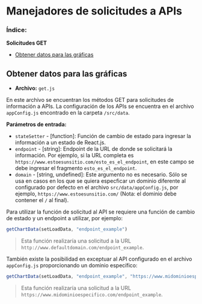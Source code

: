 # Manejadores de solicitudes a APIs

### Índice:
**Solicitudes GET**
- [Obtener datos para las gráficas](#obtener-datos-para-las-gráficas)

## Obtener datos para las gráficas
- **Archivo:** `get.js`

En este archivo se encuentran los métodos GET para solicitudes de información a APIs. La configuración de los APIs se encuentra en el archivo `appConfig.js` encontrado en la carpeta `/src/data`.

**Parámetros de entrada:**
- `stateSetter` - [function]: Función de cambio de estado para ingresar la información a un estado de React.js.
- `endpoint` - [string]: Endpoint de la URL de donde se solicitará la información. Por ejemplo, si la URL completa es `https://www.estoesunsitio.com/esto_es_el_endpoint`, en este campo se debe ingresar el fragmento `esto_es_el_endpoint`.
- `domain` - [string, undefined]: Este argumento no es necesario. Sólo se usa en casos en los que se quiera especficar un dominio diferente al configurado por defecto en el archivo `src/data/appConfig.js`, por ejemplo, `https://www.estoesunsitio.com/` (Nota: el dominio debe contener el `/` al final).

Para utilizar la función de solicitud al API se requiere una función de cambio de estado y un endpoint a utilizar, por ejemplo:
```js
getChartData(setLoadData, "endpoint_example")
```

>   Esta función realizaría una solicitud a la URL `http://www.defaultdomain.com/endpoint_example`.

También existe la posibilidad en exceptuar al API configurado en el archivo `appConfig.js` proporcionando un dominio específico:

```js
getChartData(setLoadData, "endpoint_example", "https://www.midominioespecifico.com/")
```

>   Esta función realizaría una solicitud a la URL `https://www.midominioespecifico.com/endpoint_example`.